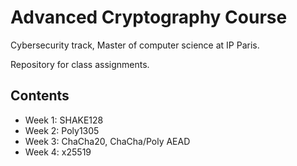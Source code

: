 # Advanced Cryptography Course

Cybersecurity track, Master of computer science at IP Paris.

Repository for class assignments.

## Contents

- Week 1: SHAKE128
- Week 2: Poly1305
- Week 3: ChaCha20, ChaCha/Poly AEAD
- Week 4: x25519
